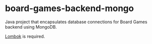 # board-games-backend-mongo

Java project that encapsulates database connections for Board Games backend using MongoDB.

[Lombok](https://projectlombok.org/) is required.